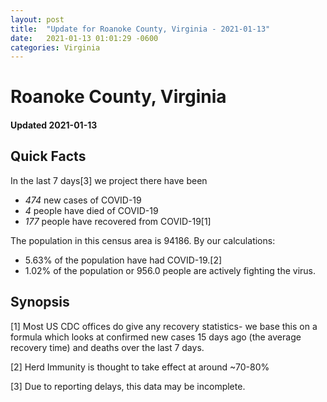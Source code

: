 ```yaml
---
layout: post
title:  "Update for Roanoke County, Virginia - 2021-01-13"
date:   2021-01-13 01:01:29 -0600
categories: Virginia
---
```


# Roanoke County, Virginia
#### Updated 2021-01-13

## Quick Facts

In the last 7 days[3] we project there have been
- *474* new cases of COVID-19
- *4* people have died of COVID-19
- *177* people have recovered from COVID-19[1]

The population in this census area is 94186. By our calculations:
- 5.63% of the population have had COVID-19.[2]
- 1.02% of the population or 956.0 people are actively fighting the virus.

## Synopsis




[1] Most US CDC offices do give any recovery statistics- we base this on a formula which looks at confirmed new cases
15 days ago (the average recovery time) and deaths over the last 7 days.

[2] Herd Immunity is thought to take effect at around ~70-80%

[3] Due to reporting delays, this data may be incomplete.
 
    